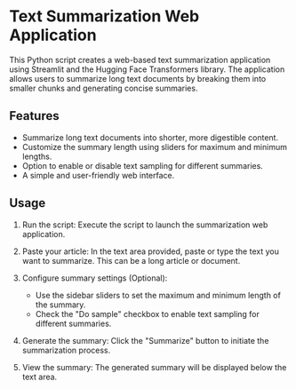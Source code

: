 # Text Summarization Web Application

This Python script creates a web-based text summarization application using Streamlit and the Hugging Face Transformers library. The application allows users to summarize long text documents by breaking them into smaller chunks and generating concise summaries.

## Features

- Summarize long text documents into shorter, more digestible content.
- Customize the summary length using sliders for maximum and minimum lengths.
- Option to enable or disable text sampling for different summaries.
- A simple and user-friendly web interface.

## Usage

1. Run the script: Execute the script to launch the summarization web application.

2. Paste your article: In the text area provided, paste or type the text you want to summarize. This can be a long article or document.

3. Configure summary settings (Optional):
   - Use the sidebar sliders to set the maximum and minimum length of the summary.
   - Check the "Do sample" checkbox to enable text sampling for different summaries. 

4. Generate the summary: Click the "Summarize" button to initiate the summarization process.

5. View the summary: The generated summary will be displayed below the text area.
